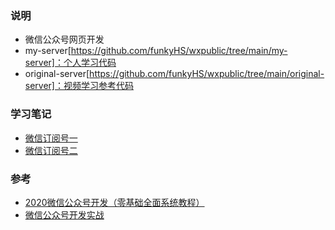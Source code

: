 
### 说明
- 微信公众号网页开发
- my-server[https://github.com/funkyHS/wxpublic/tree/main/my-server]：个人学习代码
- original-server[https://github.com/funkyHS/wxpublic/tree/main/original-server]：视频学习参考代码

### 学习笔记
- [微信订阅号一](https://funkyhs.github.io/funkyblog/web/wx/wxpublic1.html)
- [微信订阅号二](https://funkyhs.github.io/funkyblog/web/wx/wxpublic2.html)

### 参考
- [2020微信公众号开发（零基础全面系统教程）](https://www.bilibili.com/video/BV1KD4y1d7zD)
- [微信公众号开发实战](https://www.bilibili.com/video/BV1nb411P7c9)